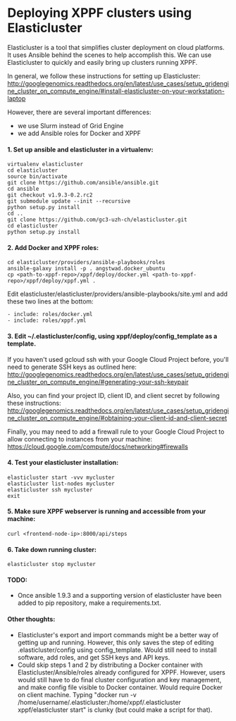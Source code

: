 # Deploying XPPF clusters using Elasticluster

Elasticluster is a tool that simplifies cluster deployment on cloud platforms. It uses Ansible behind the scenes to help accomplish this. We can use Elasticluster to quickly and easily bring up clusters running XPPF.

In general, we follow these instructions for setting up Elasticluster: http://googlegenomics.readthedocs.org/en/latest/use_cases/setup_gridengine_cluster_on_compute_engine/#install-elasticluster-on-your-workstation-laptop

However, there are several important differences:
- we use Slurm instead of Grid Engine
- we add Ansible roles for Docker and XPPF

#### 1. Set up ansible and elasticluster in a virtualenv:

```
virtualenv elasticluster
cd elasticluster
source bin/activate
git clone https://github.com/ansible/ansible.git
cd ansible
git checkout v1.9.3-0.2.rc2
git submodule update --init --recursive
python setup.py install
cd ..
git clone https://github.com/gc3-uzh-ch/elasticluster.git
cd elasticluster
python setup.py install
```

#### 2. Add Docker and XPPF roles:

```
cd elasticluster/providers/ansible-playbooks/roles
ansible-galaxy install -p . angstwad.docker_ubuntu
cp <path-to-xppf-repo>/xppf/deploy/docker.yml <path-to-xppf-repo>/xppf/deploy/xppf.yml .
```

Edit elasticluster/elasticluster/providers/ansible-playbooks/site.yml and add these two lines at the bottom:

```
- include: roles/docker.yml
- include: roles/xppf.yml
```

#### 3. Edit ~/.elasticluster/config, using xppf/deploy/config_template as a template.

If you haven't used gcloud ssh with your Google Cloud Project before, you'll need to generate SSH keys as outlined here: http://googlegenomics.readthedocs.org/en/latest/use_cases/setup_gridengine_cluster_on_compute_engine/#generating-your-ssh-keypair

Also, you can find your project ID, client ID, and client secret by following these instructions: http://googlegenomics.readthedocs.org/en/latest/use_cases/setup_gridengine_cluster_on_compute_engine/#obtaining-your-client-id-and-client-secret

Finally, you may need to add a firewall rule to your Google Cloud Project to allow connecting to instances from your machine: https://cloud.google.com/compute/docs/networking#firewalls

#### 4. Test your elasticluster installation:

```
elasticluster start -vvv mycluster
elasticluster list-nodes mycluster
elasticluster ssh mycluster
exit
```

#### 5. Make sure XPPF webserver is running and accessible from your machine:

```
curl <frontend-node-ip>:8000/api/steps
```

#### 6. Take down running cluster:

```
elasticluster stop mycluster
```

#### TODO:
- Once ansible 1.9.3 and a supporting version of elasticluster have been added to pip repository, make a requirements.txt.

#### Other thoughts:
- Elasticluster's export and import commands might be a better way of getting up and running. However, this only saves the step of editing .elasticluster/config using config_template. Would still need to install software, add roles, and get SSH keys and API keys.
- Could skip steps 1 and 2 by distributing a Docker container with Elasticluster/Ansible/roles already configured for XPPF. However, users would still have to do final cluster configuration and key management, and make config file visible to Docker container. Would require Docker on client machine. Typing "docker run -v /home/username/.elasticluster:/home/xppf/.elasticluster xppf/elasticluster start" is clunky (but could make a script for that).
